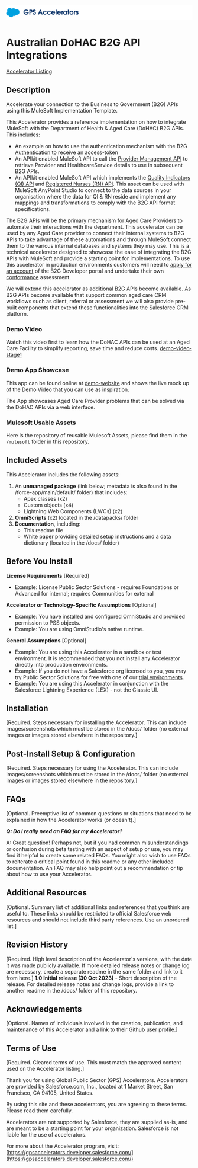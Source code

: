 ![Public Sector Accelerators logo](/docs/Logo_GPSAccelerators_v01.png)

# Australian DoHAC B2G API Integrations

[Accelerator Listing](https://gpsaccelerators.developer.salesforce.com/accelerator/a0wDo0000024oKbIAI/australian-dohac-b2g-api-integrations)


## Description

Accelerate your connection to the Business to Government (B2G) APIs using this MuleSoft Implementation Template.

This Accelerator provides a reference implementation on how to integrate MuleSoft with the Department of Health & Aged Care (DoHAC) B2G APIs. This includes:
- An example on how to use the authentication mechanism with the B2G [Authentication](https://developer.health.gov.au/s/communityapi/a018t0000010mpwAAA/acmauthenticationapi) to receive an access-token
- An APIkit enabled MuleSoft API to call the [Provider Management API](https://developer.health.gov.au/s/communityapi/a018t0000010mp1AAA/acmprovidermanagementapi) to retrieve Provider and HealthcareService details to use in subsequent B2G APIs.
- An APIkit enabled MuleSoft API which implements the [Quality Indicators (QI) API](https://developer.health.gov.au/s/communityapi/a01OZ000003SfL8YAK/acmqualityindicatorsapi) and [Registered Nurses (RN) API](https://developer.health.gov.au/s/communityapi/a01OZ000003yMDeYAM/acmregisterednursesapi). This asset can be used with MuleSoft AnyPoint Studio to connect to the data sources in your organisation where the data for QI & RN reside and implement any mappings and transformations to comply with the B2G API format specifications.

The B2G APIs will be the primary mechanism for Aged Care Providers to automate their interactions with the department. This accelerator can be used by any Aged Care provider to connect their internal systems to B2G APIs to take advantage of these automations and through MuleSoft connect them to the various internal databases and systems they may use. This is a technical accelerator designed to showcase the ease of integrating the B2G APIs with MuleSoft and provide a starting point for implementations. To use this accelerator in production environments customers will need to [apply for an account](https://developer.health.gov.au/s/organisation-registration) of the B2G Developer portal and undertake their own [conformance](https://developer.health.gov.au/s/conformance) assessment.

We will extend this accelerator as additional B2G APIs become available. As B2G APIs become available that support common aged care CRM workflows such as client, referral or assessment we will also provide pre-built components that extend these functionalities into the Salesforce CRM platform.

### Demo Video
Watch this video first to learn how the DoHAC APIs can be used at an Aged Care Facility to simplify reporting, save time and reduce costs.
[demo-video-stage1](https://drive.google.com/file/d/1Wu07B7EWHACP5BP3Zry9K2L2F65HfzVE/view?usp=drive_link)

### Demo App Showcase
This app can be found online at [demo-website](https://dohac-apis.fly.dev) and shows the live mock up of the Demo Video that you can use as inspiration.

The App showcases Aged Care Provider problems that can be solved via the DoHAC APIs via a web interface.

### Mulesoft Usable Assets
Here is the repository of reusable Mulesoft Assets, please find them in the ```/mulesoft``` folder in this repository.


## Included Assets

This Accelerator includes the following assets:
<ol>
  <li>An <strong>unmanaged package</strong> (link below; metadata is also found in the /force-app/main/default/ folder) that includes:
    <ul>
      <li>Apex classes (x2)</li>
      <li>Custom objects (x4)</li>
      <li>Lightning Web Components (LWCs) (x2)</li>
    </ul>
  </li>
  <li><strong>OmniScripts</strong> (x2) located in the /datapacks/ folder</li>
  <li><strong>Documentation</strong>, including:
    <ul>
      <li>This readme file</li>
      <li>White paper providing detailed setup instructions and a data dictionary (located in the /docs/ folder)</li>
    </ul>
  </li>
</ol>


## Before You Install

**License Requirements** [Required]
* Example: License Public Sector Solutions - requires Foundations or Advanced for internal; requires Communities for external

**Accelerator or Technology-Specific Assumptions** [Optional]
* Example: You have installed and configured OmniStudio and provided permission to PSS objects.
* Example: You are using OmniStudio's native runtime.

**General Assumptions** [Optional]
* Example: You are using this Accelerator in a sandbox or test environment. It is recommended that you not install any Accelerator directly into production environments.
* Example: If you do not have a Salesforce org licensed to you, you may try Public Sector Solutions for free with one of our [trial environments](https://developer.salesforce.com/free-trials/comparison/public-sector).
* Example: You are using this Accelerator in conjunction with the Salesforce Lightning Experience (LEX) - not the Classic UI.


## Installation

[Required. Steps necessary for installing the Accelerator. This can include images/screenshots which must be stored in the /docs/ folder (no external images or images stored elsewhere in the repository.]


## Post-Install Setup & Configuration

[Required. Steps necessary for using the Accelerator. This can include images/screenshots which must be stored in the /docs/ folder (no external images or images stored elsewhere in the repository.]


## FAQs

[Optional. Preemptive list of common questions or situations that need to be explained in how the Accelerator works (or doesn't).]

**_Q: Do I really need an FAQ for my Accelerator?_**

A: Great question! Perhaps not, but if you had common misunderstandings or confusion during beta testing with an aspect of setup or use, you may find it helpful to create some related FAQs. You might also wish to use FAQs to reiterate a critical point found in this readme or any other included documentation. An FAQ may also help point out a recommendation or tip about how to use your Accelerator.

## Additional Resources

[Optional. Summary list of additional links and references that you think are useful to. These links should be restricted to official Salesforce web resources and should not include third party references. Use an unordered list.]


## Revision History

[Required. High level description of the Accelerator's versions, with the date it was made publicly available. If more detailed release notes or change log are necessary, create a separate readme in the same folder and link to it from here.]
<strong>1.0 Initial release (30 Oct 2023)</strong> - Short description of the release. For detailed release notes and change logs, provide a link to another readme in the /docs/ folder of this repository.


## Acknowledgements

[Optional. Names of individuals involved in the creation, publication, and maintenance of this Accelerator and a link to their Github user profile.]


## Terms of Use

[Required. Cleared terms of use.  This must match the approved content used on the Accelerator listing.]

Thank you for using Global Public Sector (GPS) Accelerators.  Accelerators are provided by Salesforce.com, Inc., located at 1 Market Street, San Francisco, CA 94105, United States.

By using this site and these accelerators, you are agreeing to these terms. Please read them carefully.

Accelerators are not supported by Salesforce, they are supplied as-is, and are meant to be a starting point for your organization. Salesforce is not liable for the use of accelerators.

For more about the Accelerator program, visit: [https://gpsaccelerators.developer.salesforce.com/](https://gpsaccelerators.developer.salesforce.com/)

